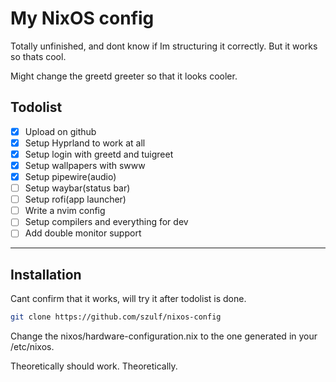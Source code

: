 # My NixOS config

Totally unfinished, and dont know if Im structuring it correctly. But it works so thats cool.

Might change the greetd greeter so that it looks cooler.

## Todolist
- [x] Upload on github
- [x] Setup Hyprland to work at all
- [x] Setup login with greetd and tuigreet
- [x] Setup wallpapers with swww
- [x] Setup pipewire(audio)
- [ ] Setup waybar(status bar)
- [ ] Setup rofi(app launcher)
- [ ] Write a nvim config
- [ ] Setup compilers and everything for dev
- [ ] Add double monitor support
---

## Installation
Cant confirm that it works, will try it after todolist is done.

```bash
git clone https://github.com/szulf/nixos-config
```

Change the nixos/hardware-configuration.nix to the one generated in your /etc/nixos.

Theoretically should work. Theoretically.

